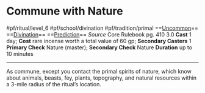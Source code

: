 # Commune with Nature
#pf/ritual/level_6 #pf/school/divination #pf/tradition/primal
==[Uncommon](../../../Traits/Uncommon.md)== ==[Divination](../../../Traits/Divination.md)== ==[Prediction](../../../Traits/Prediction.md)==
*Source* Core Rulebook pg. 410 3.0
**Cast** 1 day; **Cost** rare incense worth a total value of 60 gp; **Secondary Casters** 1
**Primary Check** Nature (master); **Secondary Check** Nature
**Duration** up to 10 minutes

---
As commune, except you contact the primal spirits of nature, which know about animals, beasts, fey, plants, topography, and natural resources within a 3-mile radius of the ritual’s location.